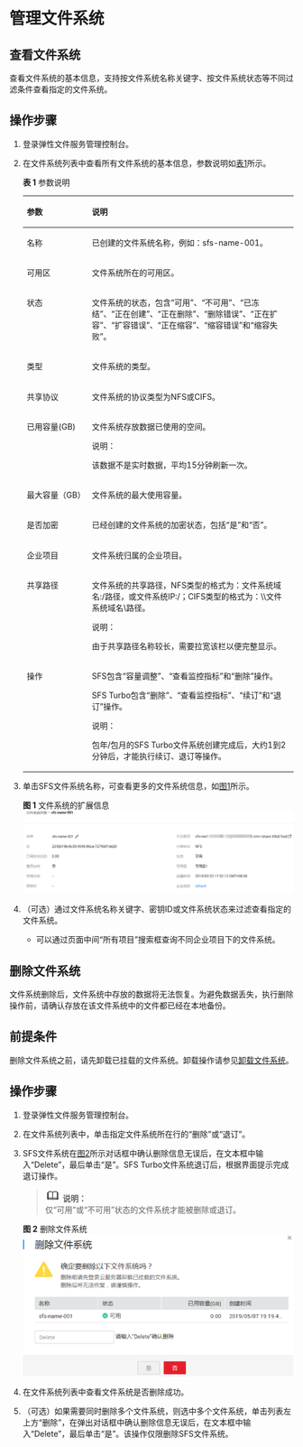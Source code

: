 # 管理文件系统<a name="sfs_01_0034"></a>

## 查看文件系统<a name="section1863183113513"></a>

查看文件系统的基本信息，支持按文件系统名称关键字、按文件系统状态等不同过滤条件查看指定的文件系统。

## 操作步骤<a name="section029319391613"></a>

1.  登录弹性文件服务管理控制台。
2.  在文件系统列表中查看所有文件系统的基本信息，参数说明如[表1](#table37365828114557)所示。

    **表 1**  参数说明

    <a name="table37365828114557"></a>
    <table><thead align="left"><tr id="row19122233114557"><th class="cellrowborder" valign="top" width="24.060000000000002%" id="mcps1.2.3.1.1"><p id="p48573226114557"><a name="p48573226114557"></a><a name="p48573226114557"></a>参数</p>
    </th>
    <th class="cellrowborder" valign="top" width="75.94%" id="mcps1.2.3.1.2"><p id="p42117262114557"><a name="p42117262114557"></a><a name="p42117262114557"></a>说明</p>
    </th>
    </tr>
    </thead>
    <tbody><tr id="row43511042114557"><td class="cellrowborder" valign="top" width="24.060000000000002%" headers="mcps1.2.3.1.1 "><p id="p34733515114557"><a name="p34733515114557"></a><a name="p34733515114557"></a>名称</p>
    </td>
    <td class="cellrowborder" valign="top" width="75.94%" headers="mcps1.2.3.1.2 "><p id="p61951365114557"><a name="p61951365114557"></a><a name="p61951365114557"></a>已创建的文件系统名称，例如：sfs-name-001。</p>
    </td>
    </tr>
    <tr id="row38769363537"><td class="cellrowborder" valign="top" width="24.060000000000002%" headers="mcps1.2.3.1.1 "><p id="p08761636185312"><a name="p08761636185312"></a><a name="p08761636185312"></a>可用区</p>
    </td>
    <td class="cellrowborder" valign="top" width="75.94%" headers="mcps1.2.3.1.2 "><p id="p48761636105311"><a name="p48761636105311"></a><a name="p48761636105311"></a>文件系统所在的可用区。</p>
    </td>
    </tr>
    <tr id="row20691380114557"><td class="cellrowborder" valign="top" width="24.060000000000002%" headers="mcps1.2.3.1.1 "><p id="p65389082114557"><a name="p65389082114557"></a><a name="p65389082114557"></a>状态</p>
    </td>
    <td class="cellrowborder" valign="top" width="75.94%" headers="mcps1.2.3.1.2 "><p id="p62024260114557"><a name="p62024260114557"></a><a name="p62024260114557"></a>文件系统的状态，包含“可用”、“不可用”、“已冻结”、“正在创建”、“正在删除”、“删除错误”、“正在扩容”、“扩容错误”、“正在缩容”、“缩容错误”和“缩容失败”。</p>
    </td>
    </tr>
    <tr id="row14779614193918"><td class="cellrowborder" valign="top" width="24.060000000000002%" headers="mcps1.2.3.1.1 "><p id="p1779121416399"><a name="p1779121416399"></a><a name="p1779121416399"></a>类型</p>
    </td>
    <td class="cellrowborder" valign="top" width="75.94%" headers="mcps1.2.3.1.2 "><p id="p17791914113913"><a name="p17791914113913"></a><a name="p17791914113913"></a>文件系统的类型。</p>
    </td>
    </tr>
    <tr id="row20249422122817"><td class="cellrowborder" valign="top" width="24.060000000000002%" headers="mcps1.2.3.1.1 "><p id="p166491045144519"><a name="p166491045144519"></a><a name="p166491045144519"></a>共享协议</p>
    </td>
    <td class="cellrowborder" valign="top" width="75.94%" headers="mcps1.2.3.1.2 "><p id="p564924517452"><a name="p564924517452"></a><a name="p564924517452"></a>文件系统的协议类型为NFS或CIFS。</p>
    </td>
    </tr>
    <tr id="row194991729112817"><td class="cellrowborder" valign="top" width="24.060000000000002%" headers="mcps1.2.3.1.1 "><p id="p574319178464"><a name="p574319178464"></a><a name="p574319178464"></a>已用容量(GB)</p>
    </td>
    <td class="cellrowborder" valign="top" width="75.94%" headers="mcps1.2.3.1.2 "><p id="p812032619571"><a name="p812032619571"></a><a name="p812032619571"></a>文件系统存放数据已使用的空间。</p>
    <div class="note" id="note1212052685716"><a name="note1212052685716"></a><a name="note1212052685716"></a><span class="notetitle"> 说明： </span><div class="notebody"><p id="p912082695710"><a name="p912082695710"></a><a name="p912082695710"></a>该数据不是实时数据，平均15分钟刷新一次。</p>
    </div></div>
    </td>
    </tr>
    <tr id="row38633965114557"><td class="cellrowborder" valign="top" width="24.060000000000002%" headers="mcps1.2.3.1.1 "><p id="p1531121819414"><a name="p1531121819414"></a><a name="p1531121819414"></a>最大容量（GB）</p>
    </td>
    <td class="cellrowborder" valign="top" width="75.94%" headers="mcps1.2.3.1.2 "><p id="p32916417153520"><a name="p32916417153520"></a><a name="p32916417153520"></a>文件系统的最大使用容量。</p>
    </td>
    </tr>
    <tr id="row15695362119"><td class="cellrowborder" valign="top" width="24.060000000000002%" headers="mcps1.2.3.1.1 "><p id="p1556983618112"><a name="p1556983618112"></a><a name="p1556983618112"></a>是否加密</p>
    </td>
    <td class="cellrowborder" valign="top" width="75.94%" headers="mcps1.2.3.1.2 "><p id="p1956943691114"><a name="p1956943691114"></a><a name="p1956943691114"></a>已经创建的文件系统的加密状态，包括“是”和“否”。</p>
    </td>
    </tr>
    <tr id="row13181382382"><td class="cellrowborder" valign="top" width="24.060000000000002%" headers="mcps1.2.3.1.1 "><p id="p018128193819"><a name="p018128193819"></a><a name="p018128193819"></a>企业项目</p>
    </td>
    <td class="cellrowborder" valign="top" width="75.94%" headers="mcps1.2.3.1.2 "><p id="p16189833811"><a name="p16189833811"></a><a name="p16189833811"></a>文件系统归属的企业项目。</p>
    </td>
    </tr>
    <tr id="row65429735114557"><td class="cellrowborder" valign="top" width="24.060000000000002%" headers="mcps1.2.3.1.1 "><p id="p65317149114557"><a name="p65317149114557"></a><a name="p65317149114557"></a>共享路径</p>
    </td>
    <td class="cellrowborder" valign="top" width="75.94%" headers="mcps1.2.3.1.2 "><p id="p32469441078"><a name="p32469441078"></a><a name="p32469441078"></a>文件系统的共享路径，NFS类型的格式为：文件系统域名:/路径，或文件系统IP:/；CIFS类型的格式为：\\文件系统域名\路径。</p>
    <div class="note" id="note6962192620914"><a name="note6962192620914"></a><a name="note6962192620914"></a><span class="notetitle"> 说明： </span><div class="notebody"><p id="p1196315261698"><a name="p1196315261698"></a><a name="p1196315261698"></a>由于共享路径名称较长，需要拉宽该栏以便完整显示。</p>
    </div></div>
    </td>
    </tr>
    <tr id="row27443506111522"><td class="cellrowborder" valign="top" width="24.060000000000002%" headers="mcps1.2.3.1.1 "><p id="p46592934111528"><a name="p46592934111528"></a><a name="p46592934111528"></a>操作</p>
    </td>
    <td class="cellrowborder" valign="top" width="75.94%" headers="mcps1.2.3.1.2 "><p id="p928331015157"><a name="p928331015157"></a><a name="p928331015157"></a>SFS包含“容量调整”、“查看监控指标”和“删除”操作。</p>
    <p id="p1783616313514"><a name="p1783616313514"></a><a name="p1783616313514"></a>SFS Turbo包含“删除”、“查看监控指标”、“续订”和“退订”操作。</p>
    <div class="note" id="note670615411215"><a name="note670615411215"></a><a name="note670615411215"></a><span class="notetitle"> 说明： </span><div class="notebody"><p id="p17708154151220"><a name="p17708154151220"></a><a name="p17708154151220"></a>包年/包月的SFS Turbo文件系统创建完成后，大约1到2分钟后，才能执行续订、退订等操作。</p>
    </div></div>
    </td>
    </tr>
    </tbody>
    </table>

3.  单击SFS文件系统名称，可查看更多的文件系统信息，如[图1](#fig164610249278)所示。

    **图 1**  文件系统的扩展信息<a name="fig164610249278"></a>  
    ![](figures/文件系统的扩展信息.png "文件系统的扩展信息")

4.  （可选）通过文件系统名称关键字、密钥ID或文件系统状态来过滤查看指定的文件系统。
    -   可以通过页面中间“所有项目”搜索框查询不同企业项目下的文件系统。


## 删除文件系统<a name="section986124520526"></a>

文件系统删除后，文件系统中存放的数据将无法恢复。为避免数据丢失，执行删除操作前，请确认存放在该文件系统中的文件都已经在本地备份。

## 前提条件<a name="section39130845104113"></a>

删除文件系统之前，请先卸载已挂载的文件系统。卸载操作请参见[卸载文件系统](https://support.huaweicloud.com/qs-sfs/sfs_01_0026.html)。

## 操作步骤<a name="section187813405311"></a>

1.  登录弹性文件服务管理控制台。
2.  在文件系统列表中，单击指定文件系统所在行的“删除”或“退订”。
3.  SFS文件系统在[图2](#fig19173740194911)所示对话框中确认删除信息无误后，在文本框中输入“Delete”，最后单击“是”。SFS Turbo文件系统退订后，根据界面提示完成退订操作。

    >![](public_sys-resources/icon-note.gif) **说明：**   
    >仅“可用”或“不可用”状态的文件系统才能被删除或退订。  

    **图 2**  删除文件系统<a name="fig19173740194911"></a>  
    ![](figures/删除文件系统.png "删除文件系统")

4.  在文件系统列表中查看文件系统是否删除成功。
5.  （可选）如果需要同时删除多个文件系统，则选中多个文件系统，单击列表左上方“删除”，在弹出对话框中确认删除信息无误后，在文本框中输入“Delete”，最后单击“是”。该操作仅限删除SFS文件系统。

